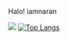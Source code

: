 Halo! iamnaran 

![](https://github-readme-stats.vercel.app/api?username=iamnaran&show_icons=true&theme=radical)
[![Top Langs](https://github-readme-stats.vercel.app/api/top-langs/?username=iamnaran)](https://github.com/anuraghazra/github-readme-stats)
